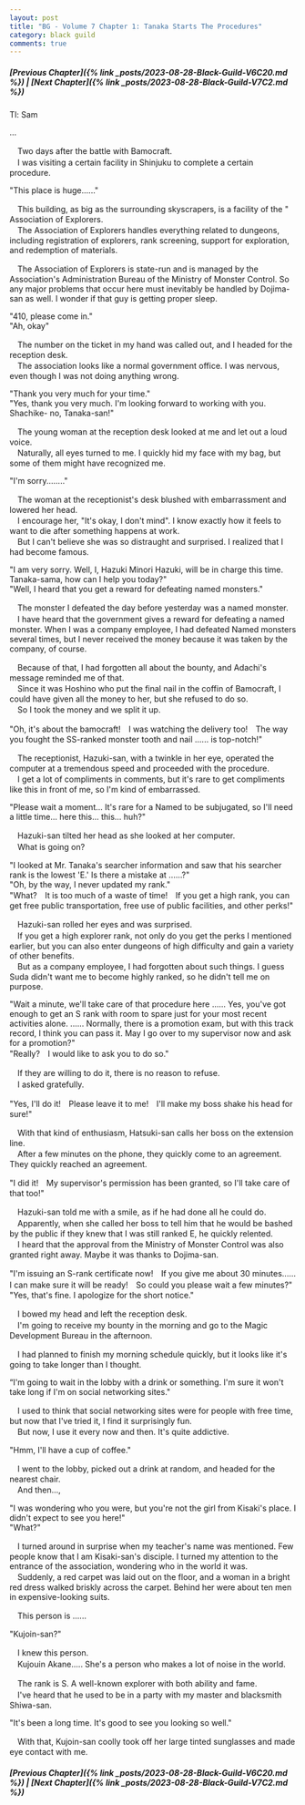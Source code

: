 ```yaml
---
layout: post
title: "BG - Volume 7 Chapter 1: Tanaka Starts The Procedures"
category: black guild
comments: true
---
```


##### [Previous Chapter]({% link _posts/2023-08-28-Black-Guild-V6C20.md %}) \| [Next Chapter]({% link _posts/2023-08-28-Black-Guild-V7C2.md %})



Tl: Sam

…


　Two days after the battle with Bamocraft.   
　I was visiting a certain facility in Shinjuku to complete a certain procedure.

"This place is huge......"

　This building, as big as the surrounding skyscrapers, is a facility of the " Association of Explorers.   
　The Association of Explorers handles everything related to dungeons, including registration of explorers, rank screening, support for exploration, and redemption of materials.
<!--more-->

　The Association of Explorers is state-run and is managed by the Association's Administration Bureau of the Ministry of Monster Control. So any major problems that occur here must inevitably be handled by Dojima-san as well. I wonder if that guy is getting proper sleep.

"410, please come in."   
"Ah, okay"

　The number on the ticket in my hand was called out, and I headed for the reception desk.   
　The association looks like a normal government office. I was nervous, even though I was not doing anything wrong.

"Thank you very much for your time."   
"Yes, thank you very much. I'm looking forward to working with you. Shachike-  no, Tanaka-san!"

　The young woman at the reception desk looked at me and let out a loud voice.   
　Naturally, all eyes turned to me. I quickly hid my face with my bag, but some of them might have recognized me.

"I'm sorry........"

　The woman at the receptionist's desk blushed with embarrassment and lowered her head.   
　I encourage her, "It's okay, I don't mind". I know exactly how it feels to want to die after something happens at work.   
　But I can't believe she was so distraught and surprised. I realized that I had become famous.

"I am very sorry. Well, I, Hazuki Minori Hazuki, will be in charge this time. Tanaka-sama, how can I help you today?"   
"Well, I heard that you get a reward for defeating named monsters."

　The monster I defeated the day before yesterday was a named monster.   
　I have heard that the government gives a reward for defeating a named monster. When I was a company employee, I had defeated Named monsters several times, but I never received the money because it was taken by the company, of course.

　Because of that, I had forgotten all about the bounty, and Adachi's message reminded me of that.   
　Since it was Hoshino who put the final nail in the coffin of Bamocraft, I could have given all the money to her, but she refused to do so.      
　So I took the money and we split it up.   

"Oh, it's about the bamocraft!　I was watching the delivery too!　The way you fought the SS-ranked monster tooth and nail ...... is top-notch!"

　The receptionist, Hazuki-san, with a twinkle in her eye, operated the computer at a tremendous speed and proceeded with the procedure.      
　I get a lot of compliments in comments, but it's rare to get compliments like this in front of me, so I'm kind of embarrassed.

"Please wait a moment... It's rare for a Named to be subjugated, so I'll need a little time... here this... this... huh?"

　Hazuki-san tilted her head as she looked at her computer.   
　What is going on?

"I looked at Mr. Tanaka's searcher information and saw that his searcher rank is the lowest 'E.' Is there a mistake at ......?"   
"Oh, by the way, I never updated my rank."   
"What?　It is too much of a waste of time!　If you get a high rank, you can get free public transportation, free use of public facilities, and other perks!"

　Hazuki-san rolled her eyes and was surprised.   
　If you get a high explorer rank, not only do you get the perks I mentioned earlier, but you can also enter dungeons of high difficulty and gain a variety of other benefits.   
　But as a company employee, I had forgotten about such things. I guess Suda didn't want me to become highly ranked, so he didn't tell me on purpose.

"Wait a minute, we'll take care of that procedure here ...... Yes, you've got enough to get an S rank with room to spare just for your most recent activities alone. ...... Normally, there is a promotion exam, but with this track record, I think you can pass it. May I go over to my supervisor now and ask for a promotion?"   
"Really?　I would like to ask you to do so."

　If they are willing to do it, there is no reason to refuse.   
　I asked gratefully.

"Yes, I'll do it!　Please leave it to me!　I'll make my boss shake his head for sure!"

　With that kind of enthusiasm, Hatsuki-san calls her boss on the extension line.   
　After a few minutes on the phone, they quickly come to an agreement. They quickly reached an agreement.

"I did it!　My supervisor's permission has been granted, so I'll take care of that too!"

　Hazuki-san told me with a smile, as if he had done all he could do.   
　Apparently, when she called her boss to tell him that he would be bashed by the public if they knew that I was still ranked E, he quickly relented.   
　I heard that the approval from the Ministry of Monster Control was also granted right away. Maybe it was thanks to Dojima-san.

"I'm issuing an S-rank certificate now!　If you give me about 30 minutes...... I can make sure it will be ready!　So could you please wait a few minutes?"   
"Yes, that's fine. I apologize for the short notice."

　I bowed my head and left the reception desk.   
　I'm going to receive my bounty in the morning and go to the Magic Development Bureau in the afternoon.

　I had planned to finish my morning schedule quickly, but it looks like it's going to take longer than I thought.

“I'm going to wait in the lobby with a drink or something. I'm sure it won't take long if I'm on social networking sites."

　I used to think that social networking sites were for people with free time,  but now that I've tried it, I find it surprisingly fun.   
　But now, I use it every now and then. It's quite addictive.

"Hmm, I'll have a cup of coffee."

　I went to the lobby, picked out a drink at random, and headed for the nearest chair.   
　And then...,

"I was wondering who you were, but you're not the girl from Kisaki's place. I didn't expect to see you here!"   
"What?"

　I turned around in surprise when my teacher's name was mentioned. Few people know that I am Kisaki-san's disciple. I turned my attention to the entrance of the association, wondering who in the world it was.   
　Suddenly, a red carpet was laid out on the floor, and a woman in a bright red dress walked briskly across the carpet. Behind her were about ten men in expensive-looking suits.

　This person is ......

"Kujoin-san?"

　I knew this person.   
　Kujouin Akane..... She's a person who makes a lot of noise in the world.

　The rank is S. A well-known explorer with both ability and fame.   
　I've heard that he used to be in a party with my master and blacksmith Shiwa-san.

"It's been a long time. It's good to see you looking so well."

　With that, Kujoin-san coolly took off her large tinted sunglasses and made eye contact with me.


##### [Previous Chapter]({% link _posts/2023-08-28-Black-Guild-V6C20.md %}) \| [Next Chapter]({% link _posts/2023-08-28-Black-Guild-V7C2.md %})
